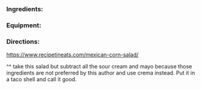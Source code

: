 

### Ingredients:

### Equipment:

### Directions:
https://www.recipetineats.com/mexican-corn-salad/

^^ take this salad but subtract all the sour cream and mayo because those ingredients are not preferred by this author and use crema instead. Put it in a taco shell and call it good. 